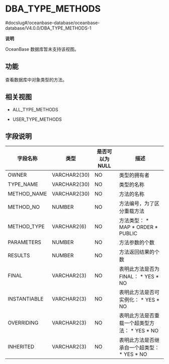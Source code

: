 DBA_TYPE_METHODS 
=====================================
#docslug#/oceanbase-database/oceanbase-database/V4.0.0/DBA_TYPE_METHODS-1

**说明**



OceanBase 数据库暂未支持该视图。

功能 
-----------

查看数据库中对象类型的方法。

相关视图 
-------------

* ALL_TYPE_METHODS

  

* USER_TYPE_METHODS

  




字段说明 
-------------



|   **字段名称**   |    **类型**    | **是否可以为 NULL** |                                                                                 **描述**                                                                                  |
|--------------|--------------|----------------|-------------------------------------------------------------------------------------------------------------------------------------------------------------------------|
| OWNER        | VARCHAR2(30) | NO             | 类型的拥有者                                                                                                                                                                  |
| TYPE_NAME    | VARCHAR2(30) | NO             | 类型的名称                                                                                                                                                                   |
| METHOD_NAME  | VARCHAR2(30) | NO             | 方法的名称                                                                                                                                                                   |
| METHOD_NO    | NUMBER       | NO             | 方法编号，为了区分重载方法                                                                                                                                                           |
| METHOD_TYPE  | VARCHAR2(6)  | NO             | 方法类型： * MAP   * ORDER   * PUBLIC    |
| PARAMETERS   | NUMBER       | NO             | 方法参数的个数                                                                                                                                                                 |
| RESULTS      | NUMBER       | NO             | 方法返回结果的个数                                                                                                                                                               |
| FINAL        | VARCHAR2(3)  | NO             | 表明此方法是否为 FINAL： * YES   * NO                                         |
| INSTANTIABLE | VARCHAR2(3)  | NO             | 表明此方法是否可实例化： * YES   * NO                                            |
| OVERRIDING   | VARCHAR2(3)  | NO             | 表明此方法是否重载一个超类型方法： * YES   * NO                                       |
| INHERITED    | VARCHAR2(3)  | NO             | 表明此方法是否继承自一个超类型： * YES   * NO                                        |



